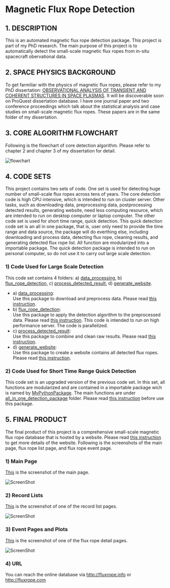 # Magnetic Flux Rope Detection

## 1. DESCRIPTION
This is an automated magnetic flux rope detection package. This project is part of my PhD research. The main purpose of this project is to automatically detect the small-scale magnetic flux ropes from in-situ spacecraft obervational data.

## 2. SPACE PHYSICS BACKGROUND
To get farmiliar with the physics of magnetic flux ropes, please refer to my PhD dissertation: [OBSERVATIONAL ANALYSIS OF TRANSIENT AND COHERENT STRUCTURES IN SPACE PLASMAS](phd_dissertation/). It will be discoverable soon on ProQuest dissertation database. I have one journal paper and two conference proceedings which talk about the statistical analysis and case studies on small-scale magnetic flux ropes. These papers are in the same folder of my dissertation.

## 3. CORE ALGORITHM FLOWCHART
Following is the flowchart of core detection algorithm. Please refer to chapter 2 and chapter 3 of my dissertation for detail.

![flowchart](phd_dissertation/GS_flowchart_www_draw_io_v3_1.png)

## 4. CODE SETS
This project contains two sets of code. One set is used for detecting huge number of small-scale flux ropes across tens of years. The core detection code is high CPU intensive, which is intended to run on cluster server. Other tasks, such as downloading data, preprocessing data, postprocessing detected results, generating website, need less computing resource, which are intended to run on desktop computer or laptop computer. The other code set is used for short time range, quick detection. This quick detection code set is an all in one package, that is, user only need to provide the time range and data source, the package will do everthing else, including downloading and process data, detecting flux rope, cleaning results, and generating detected flux rope list. All function are modularized into a importable package. The quick detection package is intended to run on personal computer, so do not use it to carry out large scale detection.    
### 1) Code Used for Large Scale Detection
This code set contains 4 folders: a) [data_processing](data_processing/), b) [flux_rope_detection](\flux_rope_detection), c) [process_detected_result](process_detected_result/), d) [generate_website](generate_website/).
- a) [data_processing](data_processing/):  
     Use this package to download and preprocess data. Please read [this instruction](data_processing/README.md).
- b) [flux_rope_detection](\flux_rope_detection):  
     Use this package to apply the detection algorithm to the preprocessed data. Please read [this instruction](flux_rope_detection/README.md). This code is intended to run on high performance server. The code is parallelized.
- c) [process_detected_result](process_detected_result/):  
     Use this package to combine and clean raw results. Please read [this instruction](process_detected_result/README.md).
- d) [generate_website](generate_website/):  
     Use this package to create a website contains all detected flux ropes. Please read [this instruction](generate_website/README.md).
### 2) Code Used for Short Time Range Quick Detection
This code set is an upgraded version of the previous code set. In this set, all functions are modularized and are contained in a importable package wich is named by [MyPythonPackage](all_in_one_detection_package/MyPythonPackage/). The main functions are under [all_in_one_detection_package](all_in_one_detection_package/) folder. Please read [this instruction](all_in_one_detection_package/README.md) before use this package.

## 5. FINAL PRODUCT
The final product of this project is a comprehensive small-scale magnetic flux rope database that is hosted by a website. Please read [this instruction](generate_website/README.md) to get more details of the website. Following is the screenshots of the main page, flux rope list page, and flux rope event page.  

### 1) Main Page
[This](generate_website/webpage_screen_shot/Main_Page_Screen_Shot.png) is the screenshot of the main page.

![ScreenShot](generate_website/webpage_screen_shot/Main_Page_Screen_Shot.png)

### 2) Record Lists
[This](generate_website/webpage_screen_shot/Record_List_Screen_Shot.png) is the screenshot of one of the record list pages.

![ScreenShot](generate_website/webpage_screen_shot/Record_List_Screen_Shot.png)

### 3) Event Pages and Plots
[This](generate_website/webpage_screen_shot/Event_Page_Screen_Shot.png) is the screenshot of one of the flux rope detail pages.

![ScreenShot](generate_website/webpage_screen_shot/Event_Page_Screen_Shot.png)

### 4) URL
You can reach the online database via http://fluxrope.info or http://fluxrope.com

